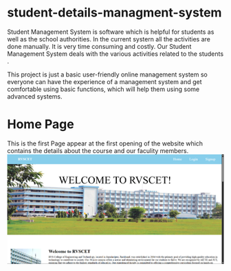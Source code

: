 # student-details-managment-system
Student Management System is software which is helpful for students as well as the school authorities. In the current systern all the activities are done manually. It is very time consuming and costly. Our Student Management System deals with the various activities related to the students .

This project is just a basic user-friendly online management system so everyone can have the experience of a management system and get comfortable using basic functions, which will help them using some advanced systems.

# Home Page
This is the first Page appear at the first opening of the website which contains the details about the course and our faculity members.
<img src = "https://github.com/RakeshSingh05/student-details-managment-system/blob/main/Assets%20of%20Student%20Detail%20Management%20System/Screenshot%202025-07-11%20121452.png" alt="HOME PAGE">



